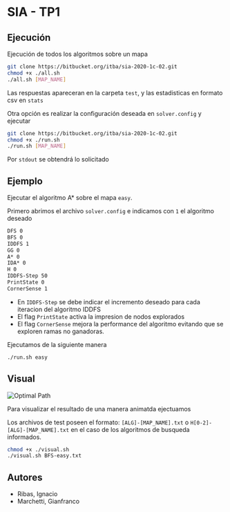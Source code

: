 # SIA - TP1 

## Ejecución

Ejecución de todos los algoritmos sobre un mapa

```bash
git clone https://bitbucket.org/itba/sia-2020-1c-02.git
chmod +x ./all.sh
./all.sh [MAP_NAME]
```
Las respuestas apareceran en la carpeta `test`, y las estadisticas en formato csv en `stats`

Otra opción es realizar la configuración deseada en `solver.config` y ejecutar

```bash
git clone https://bitbucket.org/itba/sia-2020-1c-02.git
chmod +x ./run.sh
./run.sh [MAP_NAME]
```
Por `stdout` se obtendrá lo solicitado

## Ejemplo

Ejecutar el algoritmo A* sobre el mapa `easy`.

Primero abrimos el archivo `solver.config` e indicamos con `1` el algoritmo deseado

```txt
DFS 0
BFS 0
IDDFS 1
GG 0
A* 0
IDA* 0
H 0
IDDFS-Step 50
PrintState 0
CornerSense 1
```
* En `IDDFS-Step` se debe indicar el incremento deseado para cada iteracion del algoritmo IDDFS
* El flag `PrintState` activa la impresion de nodos explorados 
* El flag `CornerSense` mejora la performance del algoritmo evitando que se exploren ramas no ganadoras. 

Ejecutamos de la siguiente manera

```bash
./run.sh easy
```

## Visual

![Optimal Path](images/animated.gif)

Para visualizar el resultado de una manera animatda ejectuamos

Los archivos de test poseen el formato:
`[ALG]-[MAP_NAME].txt` o `H[0-2]-[ALG]-[MAP_NAME].txt` en el caso de los algoritmos de busqueda informados. 

```bash
chmod +x ./visual.sh
./visual.sh BFS-easy.txt
```

## Autores
* Ribas, Ignacio
* Marchetti, Gianfranco
